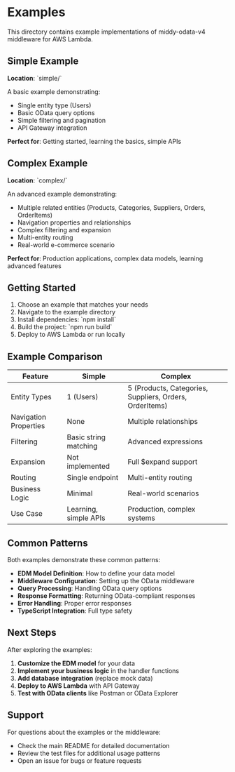 # Examples

This directory contains example implementations of middy-odata-v4 middleware for AWS Lambda.

## Simple Example

**Location**: \`simple/\`

A basic example demonstrating:
- Single entity type (Users)
- Basic OData query options
- Simple filtering and pagination
- API Gateway integration

**Perfect for**: Getting started, learning the basics, simple APIs

## Complex Example

**Location**: \`complex/\`

An advanced example demonstrating:
- Multiple related entities (Products, Categories, Suppliers, Orders, OrderItems)
- Navigation properties and relationships
- Complex filtering and expansion
- Multi-entity routing
- Real-world e-commerce scenario

**Perfect for**: Production applications, complex data models, learning advanced features

## Getting Started

1. Choose an example that matches your needs
2. Navigate to the example directory
3. Install dependencies: \`npm install\`
4. Build the project: \`npm run build\`
5. Deploy to AWS Lambda or run locally

## Example Comparison

| Feature | Simple | Complex |
|---------|--------|---------|
| Entity Types | 1 (Users) | 5 (Products, Categories, Suppliers, Orders, OrderItems) |
| Navigation Properties | None | Multiple relationships |
| Filtering | Basic string matching | Advanced expressions |
| Expansion | Not implemented | Full $expand support |
| Routing | Single endpoint | Multi-entity routing |
| Business Logic | Minimal | Real-world scenarios |
| Use Case | Learning, simple APIs | Production, complex systems |

## Common Patterns

Both examples demonstrate these common patterns:

- **EDM Model Definition**: How to define your data model
- **Middleware Configuration**: Setting up the OData middleware
- **Query Processing**: Handling OData query options
- **Response Formatting**: Returning OData-compliant responses
- **Error Handling**: Proper error responses
- **TypeScript Integration**: Full type safety

## Next Steps

After exploring the examples:

1. **Customize the EDM model** for your data
2. **Implement your business logic** in the handler functions
3. **Add database integration** (replace mock data)
4. **Deploy to AWS Lambda** with API Gateway
5. **Test with OData clients** like Postman or OData Explorer

## Support

For questions about the examples or the middleware:

- Check the main README for detailed documentation
- Review the test files for additional usage patterns
- Open an issue for bugs or feature requests
